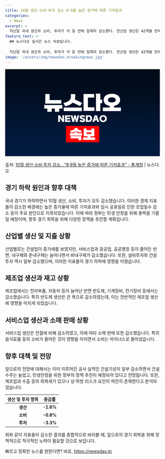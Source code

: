 ```yaml
---
title: 10월 생산·소비·투자 감소 8·9월 높은 증가에 따른 기저효과
categories:
  - News
excerpt: >
  지난달 국내 생산과 소비, 투자가 석 달 만에 일제히 감소했다. 전산업 생산은 42개월 만에 최대폭으로 줄었…
feature_text: >
  ## 뉴스다오 실시간 뉴스 속보입니다.

  지난달 국내 생산과 소비, 투자가 석 달 만에 일제히 감소했다. 전산업 생산은 42개월 만에 최대폭으로 줄었…
image: '/assets/img/newsdao_breakingnews.jpg'
---
```


![뉴스다오 속보](/assets/img/newsdao_breakingnews.jpg)

<p>출처: <a href="https://newsdao.kr/2687" rel="dofollow">10월 생산·소비·투자 감소…“8·9월 높은 증가에 따른 기저효과” - 통계청</a> | 뉴스다오</p>

<h2 data-ke-size="size26">경기 하락 원인과 향후 대책</h2>
국내 경기가 하락하면서 10월 생산, 소비, 투자가 모두 감소했습니다. 이러한 경제 지표들이 감소한 배경에는 높은 증가율에 따른 기저효과와 임시 공휴일로 인한 조업일수 감소 등이 주요 원인으로 지목되었습니다. 이에 따라 정부는 민생 안정을 위해 총력을 기울일 예정이며, 향후 경기 회복을 위해 다양한 정책을 추진할 계획입니다.

<h2 data-ke-size="size26">산업별 생산 및 지출 상황</h2>
산업별로는 건설업이 증가세를 보였지만, 서비스업과 광공업, 공공행정 등이 줄어든 반면, 내구재와 준내구재는 늘어나면서 비내구재가 감소했습니다. 또한, 설비투자와 건설투자 역시 일부 감소했으며, 이러한 지표들이 경기 하락에 영향을 미쳤습니다.

<h2 data-ke-size="size26">제조업 생산과 재고 상황</h2>
제조업에서는 전자부품, 자동차 등이 늘어난 반면 반도체, 기계장비, 전기장비 등에서는 감소했습니다. 특히 반도체 생산은 큰 폭으로 감소하였는데, 이는 전반적인 제조업 생산에 영향을 미치게 되었습니다.

<h2 data-ke-size="size26">서비스업 생산과 소매 판매 상황</h2>
서비스업 생산은 전월에 비해 감소하였고, 이에 따라 소매 판매 또한 감소했습니다. 특히 음식료품 등의 소비가 줄어든 것이 영향을 미치면서 소비는 마이너스로 돌아섰습니다.

<h2 data-ke-size="size26">향후 대책 및 전망</h2>
앞으로의 전망에 대해서는 이미 이루어진 공사 실적인 건설기성이 일부 감소하면서 건설수주는 늘었고, 민생안정을 위한 정부의 정책 추진이 예정되어 있다고 전망됩니다. 또한, 제조업과 수출 등의 회복세가 있으나 상·하방 리스크 요인이 여전히 존재한다고 분석되었습니다.

<p data-ke-size="size16"></p>

<table>
<thead>
<tr>
<th style="text-align: center; height: 17px;"><b>생산 및 투자 항목</b></th>
<th style="text-align: center; height: 17px;"><b>증감률</b></th>
</tr>
</thead>
<tbody>
<tr>
<td style="text-align: center; height: 17px;"><b>생산</b></td>
<td style="text-align: center; height: 17px;"><b>-1.6%</b></td>
</tr>
<tr>
<td style="text-align: center; height: 17px;"><b>소비</b></td>
<td style="text-align: center; height: 17px;"><b>-0.8%</b></td>
</tr>
<tr>
<td style="text-align: center; height: 17px;"><b>투자</b></td>
<td style="text-align: center; height: 17px;"><b>-3.3%</b></td>
</tr>
</tbody>
</table>

<p data-ke-size="size16"></p>

위와 같이 지표들이 감소한 결과를 종합적으로 바라볼 때, 앞으로의 경기 회복을 위해 정책적으로 적극적인 노력이 필요할 것으로 보입니다. 

빠르고 정확한 뉴스를 원한다면? 바로, <a href="https://newsdao.kr" rel="dofollow">https://newsdao.kr</a>


    
